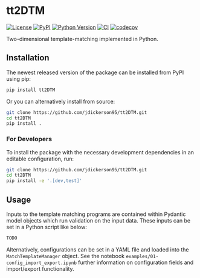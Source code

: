 # tt2DTM

[![License](https://img.shields.io/pypi/l/tt2DTM.svg?color=green)](https://github.com/jdickerson95/tt2DTM/raw/main/LICENSE)
[![PyPI](https://img.shields.io/pypi/v/tt2DTM.svg?color=green)](https://pypi.org/project/tt2DTM)
[![Python Version](https://img.shields.io/pypi/pyversions/tt2DTM.svg?color=green)](https://python.org)
[![CI](https://github.com/jdickerson95/tt2DTM/actions/workflows/ci.yml/badge.svg)](https://github.com/jdickerson95/tt2DTM/actions/workflows/ci.yml)
[![codecov](https://codecov.io/gh/jdickerson95/tt2DTM/branch/main/graph/badge.svg)](https://codecov.io/gh/jdickerson95/tt2DTM)

Two-dimensional template-matching implemented in Python.

## Installation

The newest released version of the package can be installed from PyPI using pip:

```bash
pip install tt2DTM
```

Or you can alternatively install from source:

```bash
git clone https://github.com/jdickerson95/tt2DTM.git
cd tt2DTM
pip install .
```

### For Developers

To install the package with the necessary development dependencies in an editable configuration, run:

```bash
git clone https://github.com/jdickerson95/tt2DTM.git
cd tt2DTM
pip install -e '.[dev,test]'
```

## Usage

Inputs to the template matching programs are contained within Pydantic model objects which run validation on the input data. These inputs can be set in a Python script like below:

```python
TODO
```

Alternatively, configurations can be set in a YAML file and loaded into the `MatchTemplateManager` object. See the notebook `examples/01-config_import_export.ipynb` further information on configuration fields and import/export functionality.
